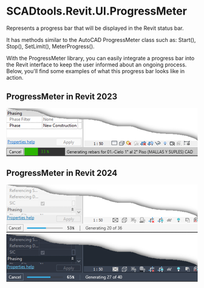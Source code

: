 # SCADtools.Revit.UI.ProgressMeter
Represents a progress bar that will be displayed in the Revit status bar.

It has methods similar to the AutoCAD ProgressMeter class such as: Start(), Stop(), SetLimit(), MeterProgress().

With the ProgressMeter library, you can easily integrate a progress bar into the Revit interface to keep the user informed about an ongoing process. Below, you'll find some examples of what this progress bar looks like in action.

## ProgressMeter in Revit 2023
![ProgressMeter](./rvt2023/ProgressMeter.png)

## ProgressMeter in Revit 2024
![ProgressMeter](./rvt2024/ProgressMeter_Light.png)
![ProgressMeter](./rvt2024/ProgressMeter_Dark.png)
